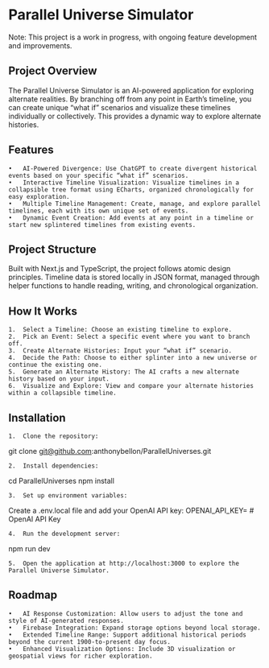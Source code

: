# Parallel Universe Simulator

Note: This project is a work in progress, with ongoing feature development and improvements.

## Project Overview

The Parallel Universe Simulator is an AI-powered application for exploring alternate realities. By branching off from any point in Earth’s timeline, you can create unique “what if” scenarios and visualize these timelines individually or collectively. This provides a dynamic way to explore alternate histories.

## Features

    •	AI-Powered Divergence: Use ChatGPT to create divergent historical events based on your specific “what if” scenarios.
    •	Interactive Timeline Visualization: Visualize timelines in a collapsible tree format using ECharts, organized chronologically for easy exploration.
    •	Multiple Timeline Management: Create, manage, and explore parallel timelines, each with its own unique set of events.
    •	Dynamic Event Creation: Add events at any point in a timeline or start new splintered timelines from existing events.

## Project Structure

Built with Next.js and TypeScript, the project follows atomic design principles. Timeline data is stored locally in JSON format, managed through helper functions to handle reading, writing, and chronological organization.

## How It Works

    1.	Select a Timeline: Choose an existing timeline to explore.
    2.	Pick an Event: Select a specific event where you want to branch off.
    3.	Create Alternate Histories: Input your “what if” scenario.
    4.	Decide the Path: Choose to either splinter into a new universe or continue the existing one.
    5.	Generate an Alternate History: The AI crafts a new alternate history based on your input.
    6.	Visualize and Explore: View and compare your alternate histories within a collapsible timeline.

## Installation

    1.	Clone the repository:

git clone git@github.com:anthonybellon/ParallelUniverses.git

    2.	Install dependencies:

cd ParallelUniverses
npm install

    3.	Set up environment variables:

Create a .env.local file and add your OpenAI API key:
OPENAI_API_KEY= # OpenAI API Key

    4.	Run the development server:

npm run dev

    5.	Open the application at http://localhost:3000 to explore the Parallel Universe Simulator.

## Roadmap

    •	AI Response Customization: Allow users to adjust the tone and style of AI-generated responses.
    •	Firebase Integration: Expand storage options beyond local storage.
    •	Extended Timeline Range: Support additional historical periods beyond the current 1900-to-present day focus.
    •	Enhanced Visualization Options: Include 3D visualization or geospatial views for richer exploration.
